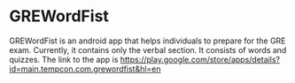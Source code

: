 # GREWordFist

GREWordFist is an android app that helps individuals to prepare for the GRE exam. Currently, it contains only the verbal section. It consists of words and quizzes. The link to the app is https://play.google.com/store/apps/details?id=main.tempcon.com.grewordfist&hl=en
